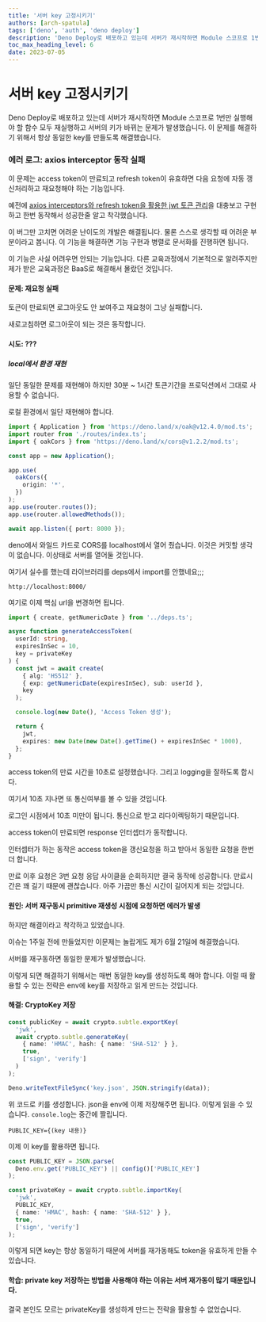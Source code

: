 ```yaml
---
title: '서버 key 고정시키기'
authors: [arch-spatula]
tags: ['deno', 'auth', 'deno deploy']
description: 'Deno Deploy로 배포하고 있는데 서버가 재시작하면 Module 스코프로 1번만 실행해야 할 함수 모두 재실행하고 서버의 키가 바뀌는 문제가 발생했습니다. 이 문제를 해결하기 위해서 항상 동일한 key를 만들도록 해결했습니다.'
toc_max_heading_level: 6
date: 2023-07-05
---
```


# 서버 key 고정시키기

Deno Deploy로 배포하고 있는데 서버가 재시작하면 Module 스코프로 1번만 실행해야 할 함수 모두 재실행하고 서버의 키가 바뀌는 문제가 발생했습니다. 이 문제를 해결하기 위해서 항상 동일한 key를 만들도록 해결했습니다.

<!--truncate-->

### 에러 로그: axios interceptor 동작 실패

이 문제는 access token이 만료되고 refresh token이 유효하면 다음 요청에 자동 갱신처리하고 재요청해야 하는 기능입니다.

예전에 [axios interceptors와 refresh token을 활용한 jwt 토큰 관리](https://gusrb3164.github.io/web/2022/08/07/refresh-with-axios-for-client/)을 대충보고 구현하고 한번 동작해서 성공한줄 알고 착각했습니다.

이 버그만 고치면 어려운 난이도의 개발은 해결됩니다. 물론 스스로 생각할 때 어려운 부분이라고 봅니다. 이 기능을 해결하면 기능 구현과 병렬로 문서화를 진행하면 됩니다.

이 기능은 사실 어려우면 안되는 기능입니다. 다른 교육과정에서 기본적으로 알려주지만 제가 받은 교육과정은 BaaS로 해결해서 몰랐던 것입니다.

#### 문제: 재요청 실패

토큰이 만료되면 로그아웃도 안 보여주고 재요청이 그냥 실패합니다.

새로고침하면 로그아웃이 되는 것은 동작합니다.

#### 시도: ???

##### local에서 환경 재현

일단 동일한 문제를 재현해야 하지만 30분 ~ 1시간 토큰기간을 프로덕션에서 그대로 사용할 수 없습니다.

로컬 환경에서 일단 재현해야 합니다.

```ts
import { Application } from 'https://deno.land/x/oak@v12.4.0/mod.ts';
import router from './routes/index.ts';
import { oakCors } from 'https://deno.land/x/cors@v1.2.2/mod.ts';

const app = new Application();

app.use(
  oakCors({
    origin: '*',
  })
);
app.use(router.routes());
app.use(router.allowedMethods());

await app.listen({ port: 8000 });
```

deno에서 와일드 카드로 CORS를 localhost에서 열어 줬습니다. 이것은 커밋할 생각이 없습니다. 이상태로 서버를 열어둘 것입니다.

여기서 실수를 했는데 라이브러리를 deps에서 import를 안했네요;;;

```
http://localhost:8000/
```

여기로 이제 핵심 url을 변경하면 됩니다.

```ts
import { create, getNumericDate } from '../deps.ts';

async function generateAccessToken(
  userId: string,
  expiresInSec = 10,
  key = privateKey
) {
  const jwt = await create(
    { alg: 'HS512' },
    { exp: getNumericDate(expiresInSec), sub: userId },
    key
  );

  console.log(new Date(), 'Access Token 생성');

  return {
    jwt,
    expires: new Date(new Date().getTime() + expiresInSec * 1000),
  };
}
```

access token의 만료 시간을 10초로 설정했습니다. 그리고 logging을 잘하도록 합시다.

여기서 10초 지나면 또 통신여부를 볼 수 있을 것입니다.

로그인 시점에서 10초 미만이 됩니다. 통신으로 받고 리다이렉팅하기 때문입니다.

access token이 만료되면 response 인터셉터가 동작합니다.

인터셉터가 하는 동작은 access token을 갱신요청을 하고 받아서 동일한 요청을 한번더 합니다.

만료 이후 요청은 3번 요청 응답 사이클을 순회하지만 결국 동작에 성공합니다. 만료시간은 꽤 길기 때문에 괜찮습니다. 아주 가끔만 통신 시간이 길어지게 되는 것입니다.

#### 원인: 서버 재구동시 primitive 재생성 시점에 요청하면 에러가 발생

하지만 해결이라고 착각하고 있었습니다.

이슈는 1주일 전에 만들었지만 이문제는 놀랍게도 제가 6월 21일에 해결했습니다.

서버를 재구동하면 동일한 문제가 발생했습니다.

이렇게 되면 해결하기 위해서는 매번 동일한 key를 생성하도록 해야 합니다. 이럴 때 활용할 수 있는 전략은 env에 key를 저장하고 읽게 만드는 것입니다.

#### 해결: CryptoKey 저장

```ts
const publicKey = await crypto.subtle.exportKey(
  'jwk',
  await crypto.subtle.generateKey(
    { name: 'HMAC', hash: { name: 'SHA-512' } },
    true,
    ['sign', 'verify']
  )
);

Deno.writeTextFileSync('key.json', JSON.stringify(data));
```

위 코드로 키를 생성합니다. json을 env에 이제 저장해주면 됩니다. 이렇게 읽을 수 있습니다. `console.log`는 중간에 짤립니다.

```
PUBLIC_KEY={(key 내용)}
```

이제 이 key를 활용하면 됩니다.

```ts
const PUBLIC_KEY = JSON.parse(
  Deno.env.get('PUBLIC_KEY') || config()['PUBLIC_KEY']
);

const privateKey = await crypto.subtle.importKey(
  'jwk',
  PUBLIC_KEY,
  { name: 'HMAC', hash: { name: 'SHA-512' } },
  true,
  ['sign', 'verify']
);
```

이렇게 되면 key는 항상 동일하기 때문에 서버를 재가동해도 token을 유효하게 만들 수 있습니다.

#### 학습: private key 저장하는 방법을 사용해야 하는 이유는 서버 재가동이 많기 때문입니다.

결국 본인도 모르는 privateKey를 생성하게 만드는 전략을 활용할 수 없었습니다.
